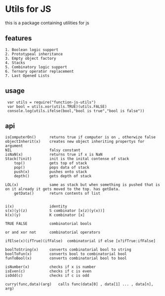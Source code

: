 # Utils for JS

this is a package containing utilities for js

## features

	1. Boolean logic support
	2. Prototypeal inheritance
	3. Empty object factory
	4. Stacks
	5. Combinatory logic support
	6. Ternary operator replacement
	7. Last Opened Lists

## usage

     var utils = require("function-js-utils")
     var bool = utils.xor(utils.TRUE)(utils.FALSE)
     console.log(utils.ifelse(bool,"bool is true","bool is false"))

## api

    isComputerOn()		returns true if computer is on , otherwize false
    objectInherit(x)	creates new object inheriting propertys for argument
    NIL					falsy constant
    isNaN(x)			returns true if x is NaN
    Stack(?init)		init is the inital contense of stack
    	top()			gets top of stack
    	pop()			pops data of stack
    	push(x)			pushes onto stack
    	depth()			gets depth of stack

    LOL(x)				same as stack but when something is pushed that is on it already it gets moved to the top. has getData.
    	getData()		return contents of list


    i(x)				identity
    s(x)(y)(z)			S combinator [x(z)(y(x))]
    k(x)(y)				K combinator [x]

    TRUE FALSE 			combinatorial bools

    or and xor not 		combinatorial operators

    ifElse(x)(ifTrue)(ifFalse)	combinatorial if else [x?ifTrue:ifFalse]

    boolToString(x)		converts combinatorial bool to string
    boolToFun(x)		converts bool to combinatorial bool
    funToBool(x)		converts combinatorial bool to bool

    isNumber(x)			checks if x is number
    isEven(c)			checks if c is even
    isOdd(c)			checks if c is odd

    curry(func,data)(arg)	calls func(data[0] , data[1] ... , data[n], arg)
